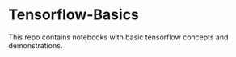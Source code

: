 # Tensorflow-Basics
This repo contains notebooks with basic tensorflow concepts and demonstrations.
